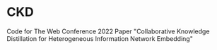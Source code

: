 # CKD
Code for The Web Conference 2022 Paper "Collaborative Knowledge Distillation for Heterogeneous Information Network Embedding"
